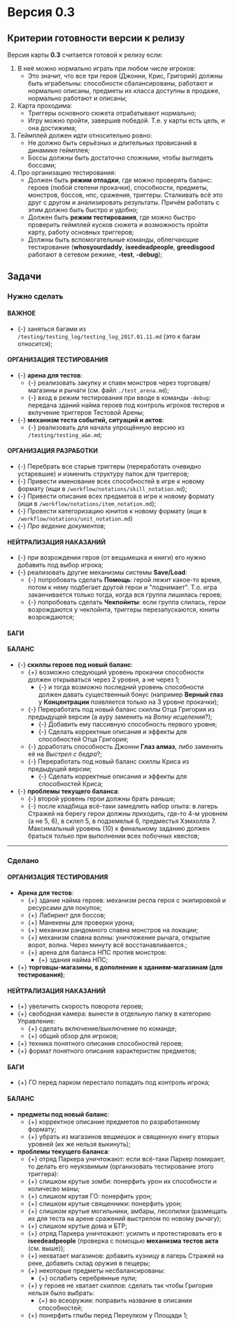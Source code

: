 # Версия 0.3

## Критерии готовности версии к релизу
Версия карты **0.3** считается готовой к релизу если:

1. В неё можно нормально играть при любом числе игроков:
   * Это значит, что все три героя (Джонни, Крис, Григорий) должны быть играбельны: способности сбалансированы, работают и нормально описаны, предметы их класса доступны в продаже, нормально работают и описаны;
2. Карта проходима:
   * Триггеры основного сюжета отрабатывают нормально;
   * Игру можно пройти, завершив победой. Т.е. у карты есть цель, и она достижима;
3. Геймплей должен идти относительно ровно:
   * Не должно быть серьёзных и длительных провисаний в динамике геймплея;
   * Боссы должны быть достаточно сложными, чтобы выглядеть боссами;
4. Про организацию тестирования:
   * Должен быть **режим отладки**, где можно проверять баланс: героев (любой степени прокачки), способности, предметы, монстров, боссов, нпс, сражения, триггеры. Сталкивать всё это друг с другом и анализировать результаты. Причём работать с этим должно быть быстро и удобно;
   * Должен быть **режим тестирования**, где можно быстро проверить геймплей кусков сюжета и возможность пройти карту, работу основных триггеров;
   * Должны быть вспомогательные команды, облегчающие тестирование (**whosyourdaddy**, **iseedeadpeople**, **greedisgood** работают в сетевом режиме, **-test**, **-debug**);

## Задачи

### Нужно сделать

#### ВАЖНОЕ

   * {-} заняться багами из `/testing/testing_log/testing_log_2017.01.11.md` (это к багам относится);

#### ОРГАНИЗАЦИЯ ТЕСТИРОВАНИЯ

   * {-} **арена для тестов**:      
      * {-} реализовать закупку и спавн монстров через торговцев/магазины и рычаги (см. файл `./test_arena.md`);
      * {-} вход в режим тестирования при вводе в команды `-debug`: передача зданий найма героев под контроль игроков тестеров и вклучение триггеров Тестовой Арены;
   * {-} **механизм теста событий, ситуаций и актов**:
      * {-} реализовать для начала упрощённую версию из `/testing/testing_a&e.md`;

#### ОРГАНИЗАЦИЯ РАЗРАБОТКИ

   * {-} Перебрать все старые триггеры (переработать очевидно устаревшие) и изменить структуру папок для триггеров;
   * {-} Привести именование всех способностей в игре к новому формату (ищи в `/workflow/notations/skill_notation.md`);
   * {-} Привести описания всех предметов в игре к новому формату (ищи в `/workflow/notations/item_notation.md`);
   * {-} Провести категоризацию юнитов к новому формату (ищи в `/workflow/notations/unit_notation.md`)
   * {-} *Про ведение документов*;

#### НЕЙТРАЛИЗАЦИЯ НАКАЗАНИЙ

   * {-} при возрождении героя (от вещьмешка и книги) его нужно добавить под выбор игрока;
   * {-} реализовать другие механизмы системы **Save/Load**:
      * {-} попробовать сделать **Помощь**: герой лежит какое-то время, потом к нему подбегает другой герои и "поднимает". Т.о. игра заканчивается только тогда, когда вся группа лишилась героев;
      * {-} попробовать сделать **Чекпойнты**: если группа слилась, герои возрождаются у чекпойнта, триггеры перезапускаются, юниты возрождаются;

#### БАГИ

#### БАЛАНС

   * {-} **скиллы героев под новый баланс**:
      * {+} возможно следующий уровень прокачки способности должен открываться через 2 уровня, а не через 1;
         * {-} и тогда возможно последний уровень способности должен давать существенный бонус (например **Верный глаз** у **Концентрации** появляется только на 3 уровне прокачки);
      * {-} Переработать под новый баланс скиллы Отца Григория из предыдущей версии (а ауру заменить на *Волну исцеления*?);
         * {-} Добавить ему пассивную способность первого уровня;
         * {-} Сделать корректные описания и эффекты для способностей Отца Григория;
      * {-} доработать способность Джонни **Глаз алмаз**, либо заменить её на *Выстрел с бедра*?;
      * {-} Переработать под новый баланс скиллы Криса из предыдущей версии;
         * {-} Сделать корректные описания и эффекты для способностей Криса;
   * {-} **проблемы текущего баланса**:
      * {-} второй уровень герои должны брать раньше;
      * {-} после кладбища всё-таки замедлить набор опыта: в лагерь Стражей на берегу герои должны приходить, где-то 4-м уровнем (а не 5, 6), в склеп 5, в подземелья 6, предместья Хэмхолла 7. Максимальный уровень (10) к финальному заданию должен браться только при выполнении всех побочных квестов;

---

### Сделано

#### ОРГАНИЗАЦИЯ ТЕСТИРОВАНИЯ

   * **Арена для тестов**:
      * {+} здание найма героев: механизм респа героя с экипировкой и ресурсами для покупок;
      * {+} Лабиринт для боссов;
      * {+} Манекены для проверки урона;
      * {+} механизм рандомного спавна монстров на локации;
      * {+} механизм спавна волны: уничтожение рычага, открытие ворот, волна. Через минуту всё восстанавливается.;
      * {+} арена для баланса НПС против монстров:
         * {+} здания найма НПС;   
   * {+} **торговцы-магазины, в дополнение к зданиям-магазинам (для тестирования)**;

#### НЕЙТРАЛИЗАЦИЯ НАКАЗАНИЙ

   * {+} увеличить скорость поворота героев;   
   * {+} свободная камера: вынести в отдельную папку в категорию Управление:
      * {+} сделать включение/выключение по команде;
      * {+} общий обзор для игроков;
   * {+} техника понятного описания способностей героев;
   * {+} формат понятного описания характеристик предметов;

#### БАГИ

   * {+} ГО перед парком перестало попадать под контроль игрока;

#### БАЛАНС

   * **предметы под новый баланс**:
      * {+} корректное описание предметов по разработанному формату;
      * {+} убрать из магазинов вещмешок и священную книгу вторых уровней (их же нельзя выкинуть);
   * **проблемы текущего баланса**:
      * {+} отряд Паркера уничтожают: если всё-таки Паркер помирает, то делать его неуязвимым (организовать тестирование этого триггера):
      * {+} слишком крутые зомби: понерфить урон их способности и количесво маны;
      * {+} слишком крутая ГО: понерфить урон;
      * {+} слишком крутые священники: понерфить урон;
      * {+} слишком крутые могильники, амбары, лесопилки (размещать их для теста на арене сражений выстрелом по новому рычагу);
      * {+} слишком крутые дома и БТР;
      * {+} отряд Паркера уничтожают: усилить и протестировать его в **iseedeadpeople** (проверка с помощью **механизма тестов акта** (см. выше));
      * {+} нехватает магазинов: добавить кузницу в лагерь Стражей на реке, добавить склад оружия в пещеры;
      * {+} некоторые предметы несбалансированы:
         * {+} ослабить серебрянные пули;
      * {+} у героев не хватает скиллов: сделать так чтобы Григория нельзя было выбрать:
         * {+} во всеоружии: поправить название в описании способностей;
      * {+} понерфить глыбы перед Переулком у Площади 1;
